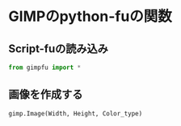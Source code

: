 # GIMPのpython-fuの関数

## Script-fuの読み込み
```python
from gimpfu import *
```

## 画像を作成する
```python
gimp.Image(Width, Height, Color_type)
```